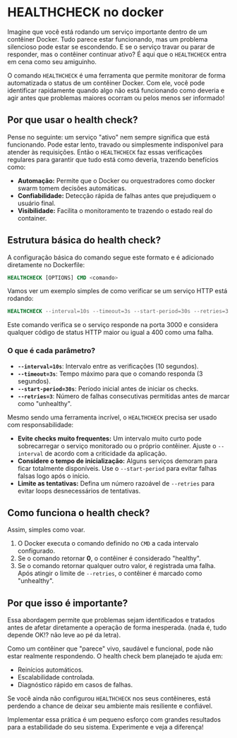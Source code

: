 # HEALTHCHECK no docker

Imagine que você está rodando um serviço importante dentro de um contêiner Docker. Tudo parece estar funcionando, mas um problema silencioso pode estar se escondendo. E se o serviço travar ou parar de responder, mas o contêiner continuar ativo? É aqui que o `HEALTHCHECK` entra em cena como seu amiguinho.

O comando `HEALTHCHECK` é uma ferramenta que permite monitorar de forma automatizada o status de um contêiner Docker. Com ele, você pode identificar rapidamente quando algo não está funcionando como deveria e agir antes que problemas maiores ocorram ou pelos menos ser informado!

## Por que usar o health check?

Pense no seguinte: um serviço "ativo" nem sempre significa que está funcionando. Pode estar lento, travado ou simplesmente indisponível para atender às requisições. Então o `HEALTHCHECK` faz essas verificações regulares para garantir que tudo está como deveria, trazendo benefícios como:

- **Automação:** Permite que o Docker ou orquestradores como docker swarm tomem decisões automáticas.
- **Confiabilidade:** Detecção rápida de falhas antes que prejudiquem o usuário final.
- **Visibilidade:** Facilita o monitoramento te trazendo o estado real do container.

## Estrutura básica do health check?

A configuração básica do comando segue este formato e é adicionado diretamente no Dockerfile:

```dockerfile
HEALTHCHECK [OPTIONS] CMD <comando>
```

Vamos ver um exemplo simples de como verificar se um serviço HTTP está rodando:

```dockerfile
HEALTHCHECK --interval=10s --timeout=3s --start-period=30s --retries=3 CMD curl -f http://localhost:3000/
```
Este comando verifica se o serviço responde na porta 3000 e considera qualquer código de status HTTP maior ou igual a 400 como uma falha.


### O que é cada parâmetro?

- **`--interval=10s`**: Intervalo entre as verificações (10 segundos).
- **`--timeout=3s`**: Tempo máximo para que o comando responda (3 segundos).
- **`--start-period=30s`**: Período inicial antes de iniciar os checks.
- **`--retries=3`**: Número de falhas consecutivas permitidas antes de marcar como "unhealthy".

Mesmo sendo uma ferramenta incrível, o `HEALTHCHECK` precisa ser usado com responsabilidade:

- **Evite checks muito frequentes:** Um intervalo muito curto pode sobrecarregar o serviço monitorado ou o próprio contêiner. Ajuste o `--interval` de acordo com a criticidade da aplicação.
- **Considere o tempo de inicialização:** Alguns serviços demoram para ficar totalmente disponíveis. Use o `--start-period` para evitar falhas falsas logo após o início.
- **Limite as tentativas:** Defina um número razoável de `--retries` para evitar loops desnecessários de tentativas.

## Como funciona o health check?

Assim, simples como voar.

1. O Docker executa o comando definido no `CMD` a cada intervalo configurado.
2. Se o comando retornar **0**, o contêiner é considerado "healthy".
3. Se o comando retornar qualquer outro valor, é registrada uma falha. Após atingir o limite de `--retries`, o contêiner é marcado como "unhealthy".

## Por que isso é importante?

Essa abordagem permite que problemas sejam identificados e tratados antes de afetar diretamente a operação de forma inesperada. (nada é, tudo depende OK!? não leve ao pé da letra).

Como um contêiner que "parece" vivo, saudável e funcional, pode não estar realmente respondendo. O health check bem planejado te ajuda em:

- Reinícios automáticos.
- Escalabilidade controlada.
- Diagnóstico rápido em casos de falhas.

Se você ainda não configurou `HEALTHCHECK` nos seus contêineres, está perdendo a chance de deixar seu ambiente mais resiliente e confiável.

Implementar essa prática é um pequeno esforço com grandes resultados para a estabilidade do seu sistema. Experimente e veja a diferença!


